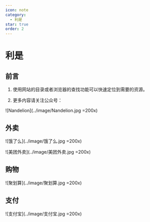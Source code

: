 ```yaml
---
icon: note
category:
  - 利是
star: true
order: 2
---
```


# 利是

## 前言

1. 使用网站的目录或者浏览器的查找功能可以快速定位到需要的资源。

2. 更多内容请关注公众号：

  ![Nandelion](../image/Nandelion.jpg =200x)

## 外卖

![饿了么](../image/饿了么.jpg =200x)

![美团外卖](../image/美团外卖.jpg =200x)

## 购物

![聚划算](../image/聚划算.jpg =200x)

## 支付

![支付宝](../image/支付宝.jpg =200x)